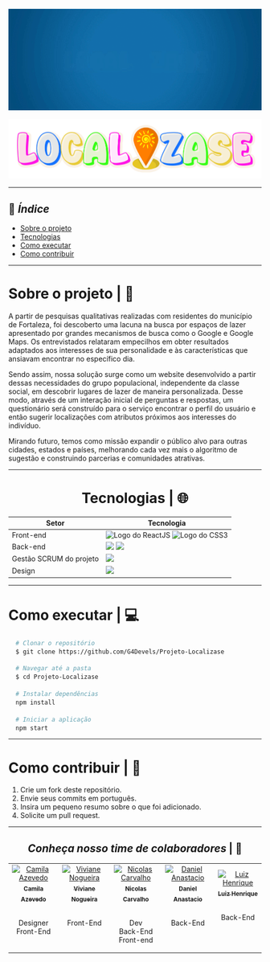 <div align="center">

  ![Logo do projeto](./localizase_animation.gif)
  
</div>

<div align="center">
  
  ![Nome do projeto](./Nome_Localizase.png)
  
</div>

---
## 📑 _Índice_
- [Sobre o projeto](#sobre-o-projeto)
- [Tecnologias](#tecnologias)
- [Como executar](#como-executar)
- [Como contribuir](#como-contribuir)
---

# Sobre o projeto | 📍

A partir de pesquisas qualitativas realizadas com residentes do município de Fortaleza, foi descoberto uma lacuna na busca por espaços de lazer apresentado por grandes mecanismos de busca como o Google e Google Maps. Os entrevistados relataram empecilhos em obter resultados adaptados aos interesses de sua personalidade e às características que ansiavam encontrar no específico dia.

Sendo assim, nossa solução surge como um website desenvolvido a partir dessas necessidades do grupo populacional, independente da classe social, em descobrir lugares de lazer de maneira personalizada. Desse modo, através de um interação inicial de perguntas e respostas, um questionário será construído para o serviço encontrar o perfil do usuário e então sugerir localizações com atributos próximos aos interesses do indivíduo.

Mirando futuro, temos como missão expandir o público alvo para outras cidades, estados e países, melhorando cada vez mais o algoritmo de sugestão e construindo parcerias e comunidades atrativas.


---

<div align="center">

# Tecnologias | 🌐

Setor                   | Tecnologia
----------------------- | -----------------
Front-end               | <img src="https://img.shields.io/badge/-ReactJs-61DAFB?logo=react&logoColor=black&style=for-the-badge" alt="Logo do ReactJS"> <img src="https://img.shields.io/badge/css3-2965F1?style=for-the-badge&logo=css3&logoColor=white" alt="Logo do CSS3"/>
Back-end                | <img src="https://img.shields.io/badge/express-3C873A?style=for-the-badge&logo=express&logoColor=white"/> <img src="https://img.shields.io/badge/firebase-F5820D?style=for-the-badge&logo=firebase&logoColor=white"/>
Gestão SCRUM do projeto | <img src="https://img.shields.io/badge/clickup-BF6B99?style=for-the-badge&logo=clickup&logoColor=white" height="25"/>
Design                  | <img src="https://img.shields.io/badge/figma-0078D6?style=for-the-badge&logo=figma&logoColor=white" height="25"/>

</div>

---


# Como executar | 💻
```bash
  # Clonar o repositório 
  $ git clone https://github.com/G4Devels/Projeto-Localizase

  # Navegar até a pasta
  $ cd Projeto-Localizase

  # Instalar dependências 
  npm install

  # Iniciar a aplicação
  npm start
```

---


# Como contribuir | 🤝
1. Crie um fork deste repositório.
2. Envie seus commits em português.
3. Insira um pequeno resumo sobre o que foi adicionado.
4. Solicite um pull request.

---

<div align="center" >

  ## *Conheça nosso time de colaboradores* | 👥
  
  <table align="center">
      <tr align="center">
        <td>
          <a href="https://github.com/Camilay3">
            <img src="https://avatars.githubusercontent.com/u/92113919?v=4" width="100px;" alt="Camila Azevedo"/>
            <br>
            <sub>
              <b>Camila Azevedo</b>
            </sub>
          </a>
          <br>
          <p><br>Designer<br>Front-End<br><br></p>
        </td>
        <td>
          <a href="https://github.com/vivirnogueira">
            <img src="https://avatars.githubusercontent.com/u/95643711?v=4" width="100px;" alt="Viviane Nogueira"/>
            <br>
            <sub>
              <b>Viviane Nogueira</b>
            </sub>
          </a>
          <br>
          <p><br>Front-End<br><br><br></p>
        </td>
        <td>
          <a href="https://github.com/nicolasscarvalho">
            <img src="https://avatars.githubusercontent.com/u/98130635?v=4" width="100px;" alt="Nicolas Carvalho"/>
            <br>
            <sub>
              <b>Nicolas Carvalho</b>
            </sub>
          </a>
          <br>
          <p><br>Dev<br>Back-End<br>Front-end</p>
        </td>
        <td>
          <a href="https://github.com/Daniel-Anastacio">
            <img src="https://avatars.githubusercontent.com/u/106440986?v=4" width="100px;" alt="Daniel Anastacio"/>
            <br>
            <sub>
              <b>Daniel Anastacio</b>
            </sub>
          </a>
          <br>
          <p><br>Back-End<br><br><br></p>
        </td>
        <td>
          <a href="https://github.com/Luiiz-Henrique">
            <img src="https://avatars.githubusercontent.com/u/106769482?s=400&u=d5eb6ec88c087770213b1a0330e04892960ae5ee&v=4" width="100px;" alt="Luiz Henrique"/>
            <br>
            <sub>
              <b>Luiz Henrique</b>
            </sub>
          </a>
          <br>
          <p><br>Back-End<br><br><br></p>
        </td>
      </tr>
  </table>

</div>
